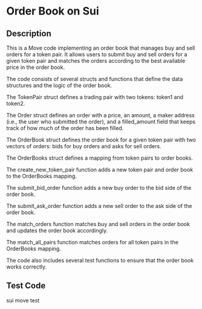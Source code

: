 # Order Book on Sui

## Description

This is a Move code implementing an order book that manages buy and sell orders for a token pair. It allows users to submit buy and sell orders for a given token pair and matches the orders according to the best available price in the order book.

The code consists of several structs and functions that define the data structures and the logic of the order book.

The TokenPair struct defines a trading pair with two tokens: token1 and token2.

The Order struct defines an order with a price, an amount, a maker address (i.e., the user who submitted the order), and a filled_amount field that keeps track of how much of the order has been filled.

The OrderBook struct defines the order book for a given token pair with two vectors of orders: bids for buy orders and asks for sell orders.

The OrderBooks struct defines a mapping from token pairs to order books.

The create_new_token_pair function adds a new token pair and order book to the OrderBooks mapping.

The submit_bid_order function adds a new buy order to the bid side of the order book.

The submit_ask_order function adds a new sell order to the ask side of the order book.

The match_orders function matches buy and sell orders in the order book and updates the order book accordingly.

The match_all_pairs function matches orders for all token pairs in the OrderBooks mapping.

The code also includes several test functions to ensure that the order book works correctly.

## Test Code

sui move test